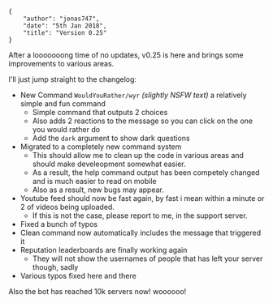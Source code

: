     {
        "author": "jonas747",
        "date": "5th Jan 2018",
        "title": "Version 0.25"
    }

After a looooooong time of no updates, v0.25 is here and brings some improvements to various areas.

I'll just jump straight to the changelog:

 - New Command `WouldYouRather/wyr` *(slightly NSFW text)* a relatively simple and fun command
     + Simple command that outputs 2 choices
     + Also adds 2 reactions to the message so you can click on the one you would rather do
     + Add the `dark` argument to show dark questions
 - Migrated to a completely new command system
     + This should allow me to clean up the code in various areas and should make develeopment somewhat easier.
     + As a result, the help command output has been competely changed and is much easier to read on mobile
     + Also as a result, new bugs may appear.
 - Youtube feed should now be fast again, by fast i mean within a minute or 2 of videos being uploaded.
     + If this is not the case, please report to me, in the support server.
 - Fixed a bunch of typos
 - Clean command now automatically includes the message that triggered it
 - Reputation leaderboards are finally working again
     + They will not show the usernames of people that has left your server though, sadly
 - Various typos fixed here and there

Also the bot has reached 10k servers now! woooooo!
